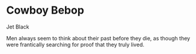 # Cowboy Bebop

Jet Black

Men always seem to think about their past before they die, as though they were frantically searching for proof that they truly lived.